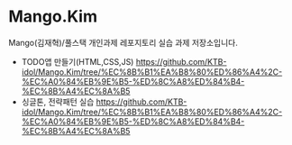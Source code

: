 # Mango.Kim
Mango(김재혁)/풀스택 개인과제 레포지토리
실습 과제 저장소입니다.

* TODO앱 만들기(HTML,CSS,JS) https://github.com/KTB-idol/Mango.Kim/tree/%EC%8B%B1%EA%B8%80%ED%86%A4%2C-%EC%A0%84%EB%9E%B5-%ED%8C%A8%ED%84%B4-%EC%8B%A4%EC%8A%B5
* 싱글톤, 전략패턴 실습 https://github.com/KTB-idol/Mango.Kim/tree/%EC%8B%B1%EA%B8%80%ED%86%A4%2C-%EC%A0%84%EB%9E%B5-%ED%8C%A8%ED%84%B4-%EC%8B%A4%EC%8A%B5
